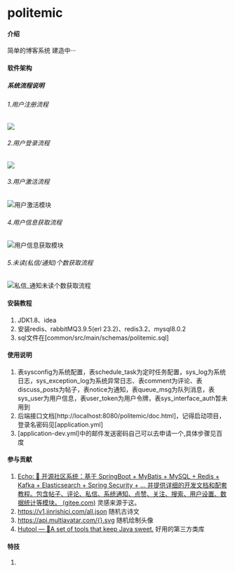 # politemic

#### 介绍

简单的博客系统 建造中···

#### 软件架构
##### 系统流程说明

###### 1.用户注册流程

![](C:\Users\admin\Downloads\politemic_doc\用户注册流程.png)

###### 2.用户登录流程

![](C:\Users\admin\Downloads\politemic_doc\用户登录流程.png)

###### 3.用户激活流程

![用户激活模块](C:\Users\admin\Downloads\politemic_doc\用户激活流程.png)

###### 4.用户信息获取流程

![用户信息获取模块](C:\Users\admin\Downloads\politemic_doc\用户信息获取流程.png)

###### 5.未读(私信/通知)个数获取流程

![私信_通知未读个数获取流程](C:\Users\admin\Downloads\politemic_doc\私信_通知未读个数获取流程.png)




#### 安装教程

1.  JDK1.8、idea
2.  安装redis、rabbitMQ3.9.5(erl 23.2)、redis3.2、mysql8.0.2
3.  sql文件在[common/src/main/schemas/politemic.sql]

#### 使用说明

1.  表sysconfig为系统配置，表schedule_task为定时任务配置，sys_log为系统日志，sys_exception_log为系统异常日志、表comment为评论、表discuss_posts为帖子，表notice为通知，表queue_msg为队列消息，表sys_user为用户信息，表user_token为用户令牌，表sys_interface_auth暂未用到
2.  后端接口文档[http://localhost:8080/politemic/doc.html]，记得启动项目，登录名密码见[application.yml]
3.  [application-dev.yml]中的邮件发送密码自己可以去申请一个,具体步骤见百度

#### 参与贡献

1.  [Echo: 🦄 开源社区系统：基于 SpringBoot + MyBatis + MySQL + Redis + Kafka + Elasticsearch + Spring Security + ... 并提供详细的开发文档和配套教程。包含帖子、评论、私信、系统通知、点赞、关注、搜索、用户设置、数据统计等模块。 (gitee.com)](https://gitee.com/veal98/Echo) 灵感来源于这。
2.  https://v1.jinrishici.com/all.json 随机古诗文
3.  https://api.multiavatar.com/{}.svg 随机绘制头像
4.  [Hutool — 🍬A set of tools that keep Java sweet.](https://www.hutool.cn/) 好用的第三方类库

#### 特技

1.  
